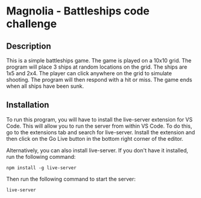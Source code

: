 # Magnolia - Battleships code challenge

## Description

This is a simple battleships game. The game is played on a 10x10 grid. The program will place 3 ships at random locations on the grid. The ships are 1x5 and 2x4. The player can click anywhere on the grid to simulate shooting. The program will then respond with a hit or miss. The game ends when all ships have been sunk.

## Installation

To run this program, you will have to install the live-server extension for VS Code. This will allow you to run the server from within VS Code. To do this, go to the extensions tab and search for live-server. Install the extension and then click on the Go Live button in the bottom right corner of the editor.

Alternatively, you can also install live-server. If you don't have it installed, run the following command:

`npm install -g live-server`

Then run the following command to start the server:

`live-server`
